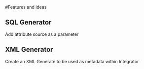 #Features and ideas 

## SQL Generator
Add attribute source as a parameter

## XML Generator
Create an XML Generate to be used as metadata within Integrator